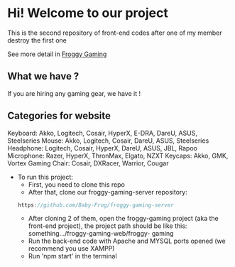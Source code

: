 # Hi! Welcome to our project

This is the second repository of front-end codes after one of my member destroy the first one

See more detail in [Froggy Gaming](https://baby-frog.github.io/froggy-gaming-website/)

## What we have ?

If you are hiring any gaming gear, we have it !

## Categories for website

Keyboard: Akko, Logitech, Cosair, HyperX, E-DRA, DareU, ASUS, Steelseries
Mouse: Akko, Logitech, Cosair, DareU, ASUS, Steelseries
Headphone: Logitech, Cosair, HyperX, DareU, ASUS, JBL, Rapoo
Microphone: Razer, HyperX, ThronMax, Elgato, NZXT
Keycaps: Akko, GMK, Vortex
Gaming Chair: Cosair, DXRacer, Warrior, Cougar

- To run this project:
  - First, you need to clone this repo
  - After that, clone our froggy-gaming-server repository:
  ```js
  https://github.com/Baby-Frog/froggy-gaming-server
  ```
  - After cloning 2 of them, open the froggy-gaming project (aka the front-end project), the project path should be like this: something.../froggy-gaming-web/froggy-     gaming
  - Run the back-end code with Apache and MYSQL ports opened (we recommend you use XAMPP)
  - Run 'npm start' in the terminal
